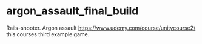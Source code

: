 # argon_assault_final_build
Rails-shooter.
Argon assault https://www.udemy.com/course/unitycourse2/ this courses third example game.
